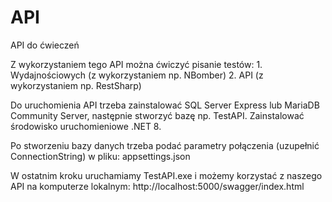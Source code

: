 ﻿# API
API do ćwieczeń

Z wykorzystaniem tego API można ćwiczyć pisanie testów:
	1. Wydajnościowych (z wykorzystaniem np. NBomber)
	2. API (z wykorzystaniem np. RestSharp)

Do uruchomienia API trzeba zainstalować SQL Server Express lub MariaDB Community Server, następnie stworzyć bazę np. TestAPI. Zainstalować środowisko uruchomieniowe .NET 8.

Po stworzeniu bazy danych trzeba podać parametry połączenia (uzupełnić ConnectionString) w pliku: appsettings.json

W ostatnim kroku uruchamiamy TestAPI.exe i możemy korzystać z naszego API na komputerze lokalnym: http://localhost:5000/swagger/index.html